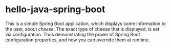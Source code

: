 # hello-java-spring-boot

This is a simple Spring Boot application, which displays some information to the user, about _cheese_. The exact type of cheese that is displayed, is set via configuration. Thus demonstrating the power of Spring Boot configuration properties, and how you can override them at runtime.


